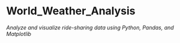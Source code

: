 # World_Weather_Analysis

*Analyze and visualize ride-sharing data using Python, Pandas, and Matplotlib* 
